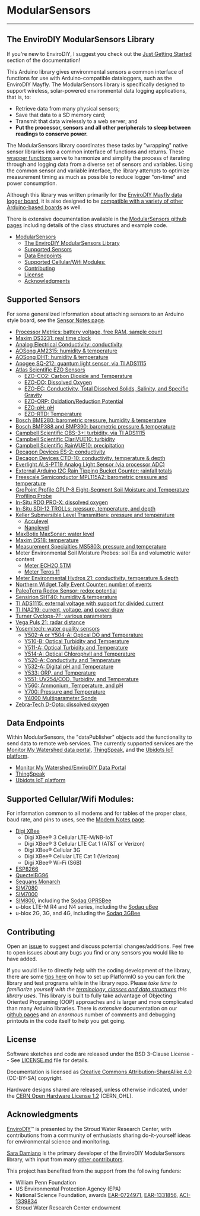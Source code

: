 # ModularSensors<!-- {#mainpage} -->

___

## The EnviroDIY ModularSensors Library<!-- {#mainpage_intro} -->

If you're new to EnviroDIY, I suggest you check out the [Just Getting Started](https://envirodiy.github.io/ModularSensors/page_getting_started.html) section of the documentation!

This Arduino library gives environmental sensors a common interface of functions for use with Arduino-compatible dataloggers, such as the EnviroDIY Mayfly.
The ModularSensors library is specifically designed to support wireless, solar-powered environmental data logging applications, that is, to:

- Retrieve data from many physical sensors;
- Save that data to a SD memory card;
- Transmit that data wirelessly to a web server; and
- **Put the processor, sensors and all other peripherals to sleep between readings to conserve power.**

The ModularSensors library coordinates these tasks by "wrapping" native sensor libraries into a common interface of functions and returns.
These [wrapper functions](https://en.wikipedia.org/wiki/Wrapper_function) serve to harmonize and simplify the process of iterating through and logging data from a diverse set of sensors and variables.
Using the common sensor and variable interface, the library attempts to optimize measurement timing as much as possible to reduce logger "on-time" and power consumption.

Although this library was written primarily for the [EnviroDIY Mayfly data logger board](https://envirodiy.org/mayfly/), it is also designed to be [compatible with a variety of other Arduino-based boards](https://envirodiy.github.io/ModularSensors/page_processor_compatibility.html) as well.

There is extensive documentation available in the [ModularSensors github pages](https://envirodiy.github.io/ModularSensors/index.html) including details of the class structures and example code.

[//]: # ( @tableofcontents )

[//]: # ( @m_footernavigation )

[//]: # ( Start GitHub Only )

- [ModularSensors](#modularsensors)
  - [The EnviroDIY ModularSensors Library](#the-envirodiy-modularsensors-library)
  - [Supported Sensors](#supported-sensors)
  - [Data Endpoints](#data-endpoints)
  - [Supported Cellular/Wifi Modules:](#supported-cellularwifi-modules)
  - [Contributing](#contributing)
  - [License](#license)
  - [Acknowledgments](#acknowledgments)

[//]: # ( End GitHub Only )

## Supported Sensors<!-- {#mainpage_supported_sensors} -->

For some generalized information about attaching sensors to an Arduino style board, see the [Sensor Notes page](https://envirodiy.github.io/ModularSensors/page_sensor_notes.html).

- [Processor Metrics: battery voltage, free RAM, sample count](https://envirodiy.github.io/ModularSensors/group__sensor__processor.html)
- [Maxim DS3231: real time clock](https://envirodiy.github.io/ModularSensors/group__sensor__ds3231.html)
- [Analog Electrical Conductivity: conductivity](https://envirodiy.github.io/ModularSensors/group__sensor__analog__cond.html)
- [AOSong AM2315: humidity & temperature](https://envirodiy.github.io/ModularSensors/group__sensor__am2315.html)
- [AOSong DHT: humidity & temperature](https://envirodiy.github.io/ModularSensors/group__sensor__dht.html)
- [Apogee SQ-212: quantum light sensor, via TI ADS1115](https://envirodiy.github.io/ModularSensors/group__sensor__sq212.html)
- [Atlas Scientific EZO Sensors](https://envirodiy.github.io/ModularSensors/group__atlas__group.html)
  - [EZO-CO2: Carbon Dioxide and Temperature](https://envirodiy.github.io/ModularSensors/group__sensor__atlas__co2.html)
  - [EZO-DO: Dissolved Oxygen](https://envirodiy.github.io/ModularSensors/group__sensor__atlas__do.html)
  - [EZO-EC: Conductivity, Total Dissolved Solids, Salinity, and Specific Gravity](https://envirodiy.github.io/ModularSensors/group__sensor__atlas__cond.html)
  - [EZO-ORP: Oxidation/Reduction Potential](https://envirodiy.github.io/ModularSensors/group__sensor__atlas__orp.html)
  - [EZO-pH: pH](https://envirodiy.github.io/ModularSensors/group__sensor__atlas__ph.html)
  - [EZO-RTD: Temperature](https://envirodiy.github.io/ModularSensors/group__sensor__atlas__rtd.html)
- [Bosch BME280: barometric pressure, humidity & temperature](https://envirodiy.github.io/ModularSensors/group__sensor__bme280.html)
- [Bosch BMP388 and BMP390: barometric pressure & temperature](https://envirodiy.github.io/ModularSensors/group__sensor__bmp3xx.html)
- [Campbell Scientific OBS-3+: turbidity, via TI ADS1115](https://envirodiy.github.io/ModularSensors/group__sensor__obs3.html)
- [Campbell Scientific ClariVUE10: turbidity](https://envirodiy.github.io/ModularSensors/group__sensor__clarivue.html)
- [Campbell Scientific RainVUE10: precipitation](https://envirodiy.github.io/ModularSensors/group__sensor__rainvue.html)
- [Decagon Devices ES-2: conductivity](https://envirodiy.github.io/ModularSensors/group__sensor__es2.html)
- [Decagon Devices CTD-10: conductivity, temperature & depth](https://envirodiy.github.io/ModularSensors/group__sensor__decagon__ctd.html)
- [Everlight ALS-PT19 Analog Light Sensor (via processor ADC)](https://envirodiy.github.io/ModularSensors/group__sensor__alspt19.html)
- [External Arduino I2C Rain Tipping Bucket Counter: rainfall totals](https://envirodiy.github.io/ModularSensors/group__sensor__i2c__rain.html)
- [Freescale Semiconductor MPL115A2: barometric pressure and temperature](https://envirodiy.github.io/ModularSensors/group__sensor__mpl115a2.html)
- [GroPoint Profile GPLP-8 Eight-Segment Soil Moisture and Temperature Profiling Probe](https://envirodiy.github.io/ModularSensors/group__sensor__gplp8.html)
- [In-Situ RDO PRO-X: dissolved oxygen](https://envirodiy.github.io/ModularSensors/group__sensor__insitu__rdo.html)
- [In-Situ SDI-12 TROLLs: pressure, temperature, and depth](https://envirodiy.github.io/ModularSensors/group__sensor__insitu__troll.html)
- [Keller Submersible Level Transmitters: pressure and temperature](https://envirodiy.github.io/ModularSensors/group__keller__group.html)
  - [Acculevel](https://envirodiy.github.io/ModularSensors/group__sensor__acculevel.html)
  - [Nanolevel](https://envirodiy.github.io/ModularSensors/group__sensor__nanolevel.html)
- [MaxBotix MaxSonar: water level](https://envirodiy.github.io/ModularSensors/group__sensor__maxbotix.html)
- [Maxim DS18: temperature](https://envirodiy.github.io/ModularSensors/group__sensor__ds18.html)
- [Measurement Specialties MS5803: pressure and temperature](https://envirodiy.github.io/ModularSensors/group__sensor__ms5803.html)
- Meter Environmental Soil Moisture Probes: soil Ea and volumetric water content
  - [Meter ECH2O 5TM](https://envirodiy.github.io/ModularSensors/group__sensor__fivetm.html)
  - [Meter Teros 11](https://envirodiy.github.io/ModularSensors/group__sensor__teros11.html)
- [Meter Environmental Hydros 21: conductivity, temperature & depth](https://envirodiy.github.io/ModularSensors/group__sensor__hydros21.html)
- [Northern Widget Tally Event Counter: number of events](https://envirodiy.github.io/ModularSensors/group__sensor__tally.html)
- [PaleoTerra Redox Sensor: redox potential](https://envirodiy.github.io/ModularSensors/group__sensor__pt__redox.html)
- [Sensirion SHT40: humidity & temperature](https://envirodiy.github.io/ModularSensors/group__sensor__sht4x.html)
- [TI ADS1115: external voltage with support for divided current](https://envirodiy.github.io/ModularSensors/group__sensor__ads1x15.html)
- [TI INA219: current, voltage, and power draw](https://envirodiy.github.io/ModularSensors/group__sensor__ina219.html)
- [Turner Cyclops-7F: various parameters](https://envirodiy.github.io/ModularSensors/group__sensor__cyclops.html)
- [Vega Puls 21: radar distance](https://envirodiy.github.io/ModularSensors/group__sensor__vega__puls21.html)
- [Yosemitech: water quality sensors](https://envirodiy.github.io/ModularSensors/group__yosemitech__group.html)
  - [Y502-A or Y504-A: Optical DO and Temperature](https://envirodiy.github.io/ModularSensors/group__sensor__y504.html)
  - [Y510-B: Optical Turbidity and Temperature](https://envirodiy.github.io/ModularSensors/group__sensor__y510.html)
  - [Y511-A: Optical Turbidity and Temperature](https://envirodiy.github.io/ModularSensors/group__sensor__y511.html)
  - [Y514-A: Optical Chlorophyll and Temperature](https://envirodiy.github.io/ModularSensors/group__sensor__y514.html)
  - [Y520-A: Conductivity and Temperature](https://envirodiy.github.io/ModularSensors/group__sensor__y520.html)
  - [Y532-A: Digital pH and Temperature](https://envirodiy.github.io/ModularSensors/group__sensor__y532.html)
  - [Y533: ORP, and Temperature](https://envirodiy.github.io/ModularSensors/group__sensor__y533.html)
  - [Y551: UV254/COD, Turbidity, and Temperature](https://envirodiy.github.io/ModularSensors/group__sensor__y551.html)
  - [Y560: Ammonium, Temperature, and pH](https://envirodiy.github.io/ModularSensors/group__sensor__y560.html)
  - [Y700: Pressure and Temperature](https://envirodiy.github.io/ModularSensors/group__sensor__y700.html)
  - [Y4000 Multiparameter Sonde](https://envirodiy.github.io/ModularSensors/group__sensor__y4000.html)
- [Zebra-Tech D-Opto: dissolved oxygen](https://envirodiy.github.io/ModularSensors/group__sensor__dopto.html)

## Data Endpoints<!-- {#mainpage_data_receivers} -->

Within ModularSensors, the "dataPublisher" objects add the functionality to send data to remote web services.
The currently supported services are the [Monitor My Watershed data portal](http://data.envirodiy.org/), [ThingSpeak](https://thingspeak.com/), and the [Ubidots IoT platform](https://ubidots.com).

- [Monitor My Watershed/EnviroDIY Data Portal](https://envirodiy.github.io/ModularSensors/class_enviro_d_i_y_publisher.html)
- [ThingSpeak](https://envirodiy.github.io/ModularSensors/class_thing_speak_publisher.html)
- [Ubidots IoT platform](https://envirodiy.github.io/ModularSensors/class_ubidots_publisher.html)

[//]: # ( @todo Page on Data Endpoints )

## Supported Cellular/Wifi Modules:<!-- {#mainpage_modems} -->

For information common to all modems and for tables of the proper class, baud rate, and pins to uses, see the [Modem Notes page](https://envirodiy.github.io/ModularSensors/page_modem_notes.html).

- [Digi XBee](https://envirodiy.github.io/ModularSensors/group__modem__digi.html)
  - Digi XBee® 3 Cellular LTE-M/NB-IoT
  - Digi XBee® 3 Cellular LTE Cat 1 (AT&T or Verizon)
  - Digi XBee® Cellular 3G
  - Digi XBee® Cellular LTE Cat 1 (Verizon)
  - Digi XBee® Wi-Fi (S6B)
- [ESP8266](https://envirodiy.github.io/ModularSensors/group__modem__esp8266.html)
- [QuectelBG96](https://envirodiy.github.io/ModularSensors/group__modem__bg96.html)
- [Sequans Monarch](https://envirodiy.github.io/ModularSensors/group__modem__monarch.html)
- [SIM7080](https://envirodiy.github.io/ModularSensors/group__modem__sim7080.html)
- [SIM7000](https://envirodiy.github.io/ModularSensors/group__modem__sim7000.html)
- [SIM800](https://envirodiy.github.io/ModularSensors/group__modem__sim800.html), including the [Sodaq GPRSBee](https://envirodiy.github.io/ModularSensors/group__modem__gprsbee.html)
- u-blox LTE-M R4 and N4 series, including the [Sodaq uBee](https://envirodiy.github.io/ModularSensors/group__modem__ubee__ltem.html)
- u-blox 2G, 3G, and 4G, including the [Sodaq 3GBee](https://envirodiy.github.io/ModularSensors/group__modem__ubee__3g.html)

## Contributing<!-- {#mainpage_contributing} -->

Open an [issue](https://github.com/EnviroDIY/ModularSensors/issues) to suggest and discuss potential changes/additions.
Feel free to open issues about any bugs you find or any sensors you would like to have added.

If you would like to directly help with the coding development of the library, there are some [tips here](https://envirodiy.github.io/ModularSensors/page_for_developers.html) on how to set up PlatformIO so you can fork the library and test programs while in the library repo.
Please _take time to familiarize yourself with the [terminology, classes and data structures](https://envirodiy.github.io/ModularSensors/page_library_terminology.html) this library uses_.
This library is built to fully take advantage of Objecting Oriented Programing (OOP) approaches and is larger and more complicated than many Arduino libraries.
There is _extensive_ documentation on our [github pages](https://envirodiy.github.io/ModularSensors/index.html) and an _enormous_ number of comments and debugging printouts in the code itself to help you get going.

## License<!-- {#mainpage_license} -->

Software sketches and code are released under the BSD 3-Clause License -- See [LICENSE.md](https://github.com/EnviroDIY/ModularSensors/blob/master/LICENSE.md) file for details.

Documentation is licensed as [Creative Commons Attribution-ShareAlike 4.0](https://creativecommons.org/licenses/by-sa/4.0/) (CC-BY-SA) copyright.

Hardware designs shared are released, unless otherwise indicated, under the [CERN Open Hardware License 1.2](http://www.ohwr.org/licenses/cern-ohl/v1.2) (CERN_OHL).

## Acknowledgments<!-- {#mainpage_acknowledgments} -->

[EnviroDIY](http://envirodiy.org/)™ is presented by the Stroud Water Research Center, with contributions from a community of enthusiasts sharing do-it-yourself ideas for environmental science and monitoring.

[Sara Damiano](https://github.com/SRGDamia1) is the primary developer of the EnviroDIY ModularSensors library, with input from many [other contributors](https://github.com/EnviroDIY/ModularSensors/graphs/contributors).

This project has benefited from the support from the following funders:

- William Penn Foundation
- US Environmental Protection Agency (EPA)
- National Science Foundation, awards [EAR-0724971](http://www.nsf.gov/awardsearch/showAward?AWD_ID=0724971), [EAR-1331856](http://www.nsf.gov/awardsearch/showAward?AWD_ID=1331856), [ACI-1339834](http://www.nsf.gov/awardsearch/showAward?AWD_ID=1339834)
- Stroud Water Research Center endowment

[//]: # ( @m_innerpage{page_getting_started} )

[//]: # ( @m_innerpage{page_faq} )

[//]: # ( @m_innerpage{page_other_notes} )

[//]: # ( @m_innerpage{page_the_examples} )

[//]: # ( @m_innerpage{license_software-license-agreement-bsd-3-license} )

[//]: # ( @m_innerpage{change_log} )

[//]: # ( @m_innerpage{todo} )

[//]: # ( @m_innerpage{deprecated} )
